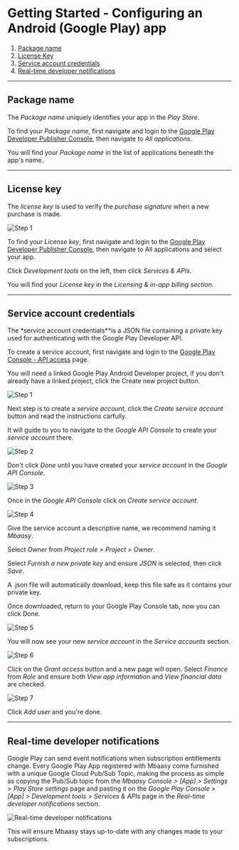 # Getting Started - Configuring an Android (Google Play) app

1. [Package name](#package-name)
1. [License Key](#license-key)
1. [Service account credentials](#service-account-credentials)
1. [Real-time developer notifications](#real-time-developer-notifications)

---

## Package name

The *Package name* uniquely identifies your app in the *Play Store*.

To find your *Package name*, first navigate and login to the [Google Play Developer Publisher Console](https://play.google.com/apps/publish), then navigate to *All applications*.

You will find your *Package name* in the list of applications beneath the app's name.

---

## License key

The *license key* is used to verify the *purchase signature* when a new purchase is made.

![Step 1](/assets/images/play_store/license-key.jpg)

To find your *License key*, first navigate and login to the [Google Play Developer Publisher Console](https://play.google.com/apps/publish), then navigate to All applications and select your app.

Click *Development tools* on the left, then click *Services & APIs*.

You will find your *License key* in the *Licensing & in-app billing section*.

---

## Service account credentials

The *service account credentials**is a JSON file containing a private key used for authenticating with the Google Play Developer API.

To create a service account, first navigate and login to the [Google Play Console - API access](https://play.google.com/apps/publish/#ApiAccessPlace) page.

You will need a linked Google Play Android Developer project, if you don't already have a linked project, click the Create new project button.

![Step 1](/assets/images/play_store/service-account-1.jpg)

Next step is to create a *service account*, click the *Create service account* button and read the instructions carfully.

It will guide to you to navigate to the *Google API Console* to create your *service account* there.

![Step 2](/assets/images/play_store/service-account-2.jpg)

Don't click *Done* until you have created your *service account* in the *Google API Console*.

![Step 3](/assets/images/play_store/service-account-3.jpg)

Once in the *Google API Console* click on *Create service account*.

![Step 4](/assets/images/play_store/service-account-4.jpg)

Give the service account a descriptive name, we recommend naming it *Mbaasy*.

Select *Owner* from *Project role > Project > Owner*.

Select *Furnish a new private key* and ensure *JSON* is selected, then click *Save*.

A .json file will automatically download, keep this file safe as it contains your private key.

Once downloaded, return to your Google Play Console tab, now you can click Done.

![Step 5](/assets/images/play_store/service-account-5.jpg)

You will now see your new *service account* in the *Service accounts* section.

![Step 6](/assets/images/play_store/service-account-6.jpg)

Click on the *Grant access* button and a new page will open. Select *Finance* from *Role* and ensure both *View app information* and *View financial data* are checked.

![Step 7](/assets/images/play_store/service-account-7.jpg)

Click *Add user* and you're done.

---

## Real-time developer notifications

Google Play can send event notifications when subscription entitlements change. Every Google Play App registered with Mbaasy come furnished with a unique Google Cloud Pub/Sub Topic, making the process as simple as copying the Pub/Sub topic from the *Mbaasy Console > [App] > Settings > Play Store settings* page and pasting it on the *Google Play Console > [App] > Development tools > Services & APIs* page in the *Real-time developer notifications* section.

![Real-time developer notifications](/assets/images/play_store/real-time-developer-notifications.jpg)

This will ensure Mbaasy stays up-to-date with any changes made to your subscriptions.
